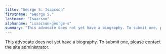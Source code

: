 ```yaml
---
title: "George S. Isaacson"
firstname: "George S."
lastname: "Isaacson"
alphaname: "isaacson-george-s"
summary: "This advocate does not yet have a biography. To submit one, please contact the site administrator."
---
```

This advocate does not yet have a biography. To submit one, please contact the site administrator.

